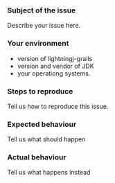 ### Subject of the issue
Describe your issue here.

### Your environment
* version of lightningj-grails
* version and vendor of JDK
* your operationg systems.

### Steps to reproduce
Tell us how to reproduce this issue.

### Expected behaviour
Tell us what should happen

### Actual behaviour
Tell us what happens instead
